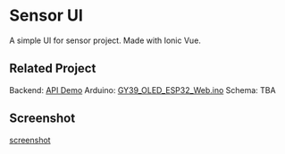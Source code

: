 # Sensor UI

A simple UI for sensor project. Made with Ionic Vue.

## Related Project

Backend: [API Demo](https://github.com/imvenj/api-demo)
Arduino: [GY39_OLED_ESP32_Web.ino](https://github.com/imvenj/ArduinoExperiments/blob/master/GY39_OLED_ESP32_Web/GY39_OLED_ESP32_Web.ino)
Schema: TBA

## Screenshot

[screenshot](screenshot.jpg)

